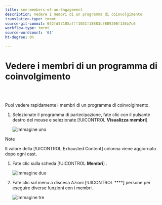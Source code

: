 ```yaml
---
title: see-members-of-an-Engagement
description: Vedere i membri di un programma di coinvolgimento
translation-type: tm+mt
source-git-commit: 642fd57105afff1031f18883c5809206f136b7c6
workflow-type: tm+mt
source-wordcount: '61'
ht-degree: 0%

---
```



# Vedere i membri di un programma di coinvolgimento

<br> 

Puoi vedere rapidamente i membri di un programma di coinvolgimento.

1. Selezionate il programma di partecipazione, fate clic con il pulsante destro del mouse e selezionate [!UICONTROL **Visualizza membri**].

   ![Immagine uno](/help/sky/assets/engagement-programs/see-members-of-an-engagement-program/see-members-of-an-engagement-program-1.png)

>[!NOTE]
>
>Il valore della [!UICONTROL Exhausted Content] colonna viene aggiornato dopo ogni cast.

1. Fate clic sulla scheda [!UICONTROL **Membri**] .

   ![Immagine due](/help/sky/assets/engagement-programs/see-members-of-an-engagement-program/see-members-of-an-engagement-program-2.png)

1. Fate clic sul menu a discesa Azioni [!UICONTROL ****] persone per eseguire diverse funzioni con i membri.

   ![Immagine tre](/help/sky/assets/engagement-programs/see-members-of-an-engagement-program/see-members-of-an-engagement-program-3.png)
